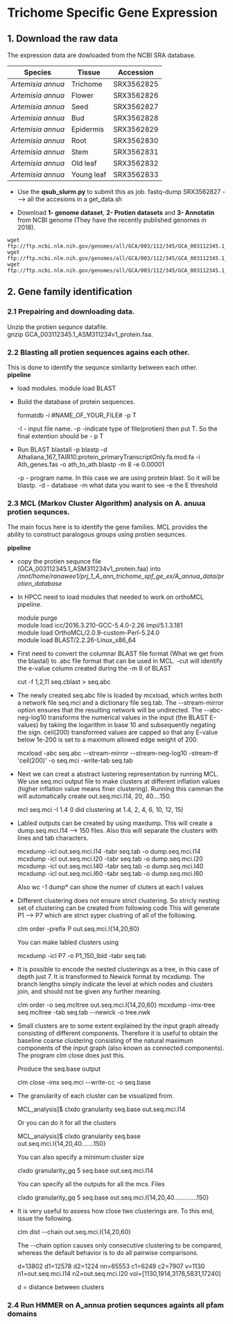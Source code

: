 # **Trichome Specific Gene Expression**

## 1. Download the raw data

The expression data are dowloaded from the NCBI SRA database.

Species | Tissue | Accession
-------- |-------|---------
*Artemisia annua*| Trichome |SRX3562825  
*Artemisia annua*| Flower |SRX3562826 
*Artemisia annua*| Seed |SRX3562827 
*Artemisia annua*| Bud |SRX3562828 
*Artemisia annua*| Epidermis |SRX3562829 
*Artemisia annua*| Root |SRX3562830
*Artemisia annua*| Stem |SRX3562831
*Artemisia annua*| Old leaf |SRX3562832
*Artemisia annua*| Young leaf |SRX3562833 

* Use the **qsub_slurm.py** to submit this as job.
	fastq-dump SRX3562827 ---> all the accesions in a get_data.sh

* Download **1- genome dataset**,  **2- Protien datasets** and **3- Annotatin** from NCBI genome (They have the recently published genomes in 2018). 
```
wget ftp://ftp.ncbi.nlm.nih.gov/genomes/all/GCA/003/112/345/GCA_003112345.1_ASM311234v1/GCA_003112345.1_ASM311234v1_genomic.fna.gz
wget ftp://ftp.ncbi.nlm.nih.gov/genomes/all/GCA/003/112/345/GCA_003112345.1_ASM311234v1/GCA_003112345.1_ASM311234v1_protein.faa.gz
wget ftp://ftp.ncbi.nlm.nih.gov/genomes/all/GCA/003/112/345/GCA_003112345.1_ASM311234v1/GCA_003112345.1_ASM311234v1_genomic.gff.gz
```

## 2. Gene family identification  
### 2.1 Prepairing and downloading data. 


Unzip the protien sequnce datafile.  
	gnzip GCA_003112345.1_ASM311234v1_protein.faa. 
  
### 2.2 Blasting all protien sequences agains each other.  
This is done to identify the sequnce similarity between each other.  
__pipeline__ 

* load modules. 
	module load BLAST

* Build the database of protein sequences.  
		
	formatdb -i #NAME_OF_YOUR_FILE# -p T

	-I - input file name. 
	-p -indicate type of file(protien) then put T. So the final extention should be - p T

* Run BLAST
	blastall -p blastp -d Athaliana_167_TAIR10.protein_primaryTranscriptOnly.fa.mod.fa -i Ath_genes.fas -o ath_to_ath.blastp -m 8 -e 0.00001
	
	-p - program name. In this case we are using protein blast. So it will be blastp.
	-d - database
	-m what data you want to see
	-e the E threshold 

### 2.3 MCL (Markov Cluster Algorithm) analysis on A. anuua protien sequnces. 
The main focus here is to identify the gene families. MCL provides the ability to construct paralogous groups using protien sequnces.  

__pipeline__  
  
* copy the protien sequnce file (GCA_003112345.1_ASM311234v1_protein.faa) into */mnt/home/ranawee1/prj_1_A_ann_trichome_spf_ge_ex/A_annua_data/protien_database*
* In HPCC need to load modules that needed to work on orthoMCL pipeline.  

  	module purge   
	module load icc/2016.3.210-GCC-5.4.0-2.26 impi/5.1.3.181  
	module load OrthoMCL/2.0.9-custom-Perl-5.24.0  
  	module load BLAST/2.2.26-Linux_x86_64 
 
  

	
* First need to convert the columnar BLAST file format (What we get from the blastal) to .abc file format that can be used in MCL.
	-cut will identify the e-value column created during the -m 8 of BLAST 
	
	cut -f 1,2,11 seq.cblast > seq.abc
	
* The newly created seq.abc file is loaded by mcxload, which writes both a network file seq.mci and a dictionary file seq.tab.
	The --stream-mirror option ensures that the resulting network will be undirected. 
	The --abc-neg-log10 transforms the numerical values in the input (the BLAST E-values) by taking the logarithm in base 10 and subsequently negating the sign.
	ceil(200) transformed values are capped so that any E-value below 1e-200 is set to a maximum allowed edge weight of 200.
	
	mcxload -abc seq.abc --stream-mirror --stream-neg-log10 -stream-tf 'ceil(200)' -o seq.mci -write-tab seq.tab
	
* Next we can creat a abstract lustering representation by running MCL.  We use seq.mci output file to make clusters at different  inflation values (higher inflation value means finer clustering). Running this camman the will automatically create out.seq.mci.I14, 20, 40….150. 
	
	mcl seq.mci -I 1.4
	(I did clustering at 1.4,  2,  4, 6, 10, 12, 15) 
	
* Labled outputs can be created by using maxdump. This will create a dump.seq.mci.I14 --> 150 files. Also this will separate the clusters with lines and tab characters.
	
	mcxdump -icl out.seq.mci.I14 -tabr seq.tab -o dump.seq.mci.I14
	mcxdump -icl out.seq.mci.I20 -tabr seq.tab -o dump.seq.mci.I20
	mcxdump -icl out.seq.mci.I40 -tabr seq.tab -o dump.seq.mci.I40
	mcxdump -icl out.seq.mci.I60 -tabr seq.tab -o dump.seq.mci.I60
	
	Also wc -1 dump* can show the numer of cluters at each I values
	
*  Different clustering does not ensure strict clustering. So stricly nesting set of clustering can be created from following code
	This will generate P1 --> P7 which are strict syper clustring of all of the following.
	
	clm order -prefix P out.seq.mci.I{14,20,60}
	
	You can make labled clusters using 
	
	mcxdump -icl P7  -o P1_150_lbld  -tabr seq.tab
	
* It is possible to encode the nested clusterings as a tree, in this case of depth just 7.
	It is transformed to Newick format by mcxdump. The branch lengths simply indicate the level at which nodes and clusters join, and should not be given any further meaning. 
	
	clm order -o seq.mcltree out.seq.mci.I{14,20,60}
	mcxdump -imx-tree seq.mcltree -tab seq.tab --newick -o tree.nwk 
	
* Small clusters are to some extent explained by the input graph already consisting of different components. Therefore it is useful to obtain the baseline coarse clustering consisting of the natural maximum components of the input graph (also known as connected components). The program clm close does just this. 
	
	Produce the seq.base output
	
	clm close -imx seq.mci --write-cc -o seq.base
	
* The granularity of each cluster can be visualized from.
	
	MCL_analysis]$ clxdo granularity seq.base out.seq.mci.I14
	
	Or you can do it for all the clusters
	
	MCL_analysis]$ clxdo granularity seq.base out.seq.mci.I{14,20,40…….150}
	
	
	You can also specify a minimum cluster size
	
	clxdo granularity_gq 5 seq.base out.seq.mci.I14
	
	You can specify all the outputs for all the mcs. Files
	
	clxdo granularity_gq 5 seq.base out.seq.mci.I{14,20,40………….150}
	
	
* It is very useful to assess how close two clusterings are. To this end, issue the following. 
	
	clm dist --chain out.seq.mci.I{14,20,60} 
	
	The --chain option causes only consecutive clustering to be compared, whereas the default behavior is to do all pairwise comparisons. 
	
	d=13802 d1=12578 d2=1224 nn=65553 c1=6249 c2=7907 v=1130 n1=out.seq.mci.I14 n2=out.seq.mci.I20 vol=[1130,1914,3176,5831,17240]
	
	d = distance between clusters

### 2.4 Run HMMER on A_annua protien sequnces againts all pfam domains







